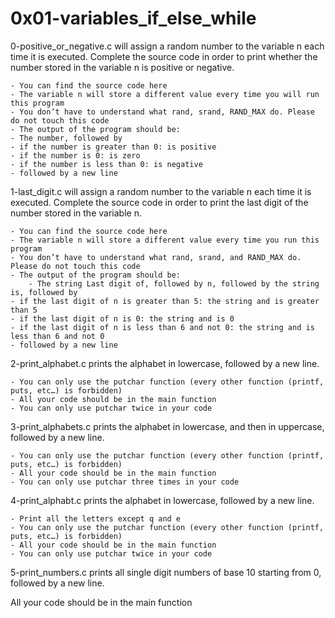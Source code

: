 # 0x01-variables_if_else_while

0-positive_or_negative.c will assign a random number to the variable n each time it is executed. Complete the source code in order to print whether the number stored in the variable n is positive or negative.

    - You can find the source code here
    - The variable n will store a different value every time you will run this program
    - You don’t have to understand what rand, srand, RAND_MAX do. Please do not touch this code
    - The output of the program should be:
    - The number, followed by
    - if the number is greater than 0: is positive
    - if the number is 0: is zero
    - if the number is less than 0: is negative
    - followed by a new line


1-last_digit.c will assign a random number to the variable n each time it is executed. Complete the source code in order to print the last digit of the number stored in the variable n.

    - You can find the source code here
    - The variable n will store a different value every time you run this program
    - You don’t have to understand what rand, srand, and RAND_MAX do. Please do not touch this code
    - The output of the program should be:
        - The string Last digit of, followed by n, followed by the string is, followed by
    - if the last digit of n is greater than 5: the string and is greater than 5
    - if the last digit of n is 0: the string and is 0
    - if the last digit of n is less than 6 and not 0: the string and is less than 6 and not 0
    - followed by a new line

2-print_alphabet.c prints the alphabet in lowercase, followed by a new line.

    - You can only use the putchar function (every other function (printf, puts, etc…) is forbidden)
    - All your code should be in the main function
    - You can only use putchar twice in your code

3-print_alphabets.c prints the alphabet in lowercase, and then in uppercase, followed by a new line.

    - You can only use the putchar function (every other function (printf, puts, etc…) is forbidden)
    - All your code should be in the main function
    - You can only use putchar three times in your code

4-print_alphabt.c prints the alphabet in lowercase, followed by a new line.

    - Print all the letters except q and e
    - You can only use the putchar function (every other function (printf, puts, etc…) is forbidden)
    - All your code should be in the main function
    - You can only use putchar twice in your code


5-print_numbers.c prints all single digit numbers of base 10 starting from 0, followed by a new line.

All your code should be in the main function